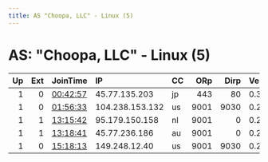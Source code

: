 ```yaml
---
title: AS "Choopa, LLC" - Linux (5)
---
```


# AS: "Choopa, LLC" - Linux (5)

|   Up |   Ext | JoinTime                                                                                            | IP              | CC   |   ORp |   Dirp | Version   | Contact   | Nickname            |   eFamMembers |
|-----:|------:|:----------------------------------------------------------------------------------------------------|:----------------|:-----|------:|-------:|:----------|:----------|:--------------------|--------------:|
|    1 |     0 | [00:42:57](https://metrics.torproject.org/rs.html#details/C97DF1BC3C8A24B6BA472EB5D44E3A6DEE488EC1) | 45.77.135.203   | jp   |   443 |     80 | 0.3.4.9   | None      | uhawwwwwokkkkkwwwww |             1 |
|    1 |     0 | [01:56:33](https://metrics.torproject.org/rs.html#details/02A027B3305CB598FEDD6C22C997EEC630A3959D) | 104.238.153.132 | us   |  9001 |   9030 | 0.2.9.13  | None      | marvinu             |             1 |
|    1 |     1 | [13:15:42](https://metrics.torproject.org/rs.html#details/320BBAC6FC06E11F034EE8CCB22C576D21F18425) | 95.179.150.158  | nl   |  9001 |      0 | 0.2.9.16  | None      | kotexxoy            |             1 |
|    1 |     1 | [13:18:41](https://metrics.torproject.org/rs.html#details/95A1BAD7005BE8D85B29E18A45820FA4E2A40379) | 45.77.236.186   | au   |  9001 |      0 | 0.2.9.16  | None      | kotexiron           |             1 |
|    1 |     0 | [15:18:13](https://metrics.torproject.org/rs.html#details/C65EE085A1F9B37AA2127FFBF25C88D8B98FD51D) | 149.248.12.40   | us   |  9001 |   9030 | 0.2.9.13  | None      | icyfold             |             1 |
